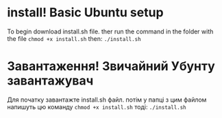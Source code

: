 # install! Basic Ubuntu setup
To begin download install.sh file. ther run the command in the folder with the file
```chmod +x install.sh```
then:
```./install.sh```
# Завантаження! Звичайний Убунту завантажувач
Для початку завантажте install.sh файл. потім у папці з цим файлом напишуть цю команду
```chmod +x install.sh```
тоді:
```./install.sh```
